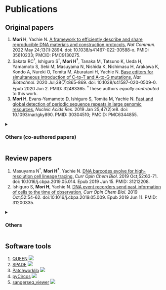 # Publications
## Original papers
1. **Mori H**, Yachie N. <u>[A framework to efficiently describe and share reproducible DNA materials and construction protocols.](https://www.nature.com/articles/s41467-022-30588-x)</u> *Nat Commun.* 2022 May 24;13(1):2894. doi: 10.1038/s41467-022-30588-x. PMID: 35610233; PMCID: PMC9130275.
2. Sakata RC<sup>†</sup>, Ishiguro S<sup>†</sup>, **Mori H<sup>†</sup>**, Tanaka M, Tatsuno K, Ueda H, Yamamoto S, Seki M, Masuyama N, Nishida K, Nishimasu H, Arakawa K, Kondo A, Nureki O, Tomita M, Aburatani H, Yachie N. <u>[Base editors for simultaneous introduction of C-to-T and A-to-G mutations.](https://www.nature.com/articles/s41587-020-0509-0)</u> *Nat Biotechnol*. 2020 Jul;38(7):865-869. doi: 10.1038/s41587-020-0509-0. Epub 2020 Jun 2. PMID: 32483365. <sup>†</sup>These authors *equally contributed* to this work.
3. **Mori H**, Evans-Yamamoto D, Ishiguro S, Tomita M, Yachie N. <u>[Fast and global detection of periodic sequence repeats in large genomic resources.](https://academic.oup.com/nar/article/47/2/e8/5124599)</u> *Nucleic Acids Res.* 2019 Jan 25;47(2):e8. doi: 10.1093/nar/gky890. PMID: 30304510; PMCID: PMC6344855.

<details>
<summary> <h3> Others (co-authored papers) </h3> </summary>

4. Nakagawa R, Ishiguro S, Okazaki S, **Mori H**, Tanaka M, Aburatani H, Yachie N, Nishimasu H, Nureki O. <u>[Engineered Campylobacter jejuni Cas9 variant with enhanced activity and broader targeting range.](https://www.nature.com/articles/s42003-022-03149-7)</u> *Commun Biol*. 2022 Mar 8;5(1):211. doi: 10.1038/s42003-022-03149-7. PMID: 35260779; PMCID:PMC8904486.
5. Konno N, Kijima Y, Watano K, Ishiguro S, Ono K, Tanaka M, **Mori H**, Masuyama N, Pratt D, Ideker T, Iwasaki W, Yachie N. <u>[Deep distributed computing to reconstruct extremely large lineage trees.](https://www.nature.com/articles/s41587-021-01111-2)</u> *Nat Biotechnol*. 2022 Apr;40(4):566-575. doi: 10.1038/s41587-021-01111-2. Epub 2022 Jan 6. PMID:34992246.
6. Fukushima T, Tanaka Y, Adachi K, Masuyama N, Tsuchiya A, Asada S, Ishiguro S, **Mori H**, Seki M, Yachie N, Goyama S, Kitamura T. <u>[CRISPR/Cas9-mediated base-editing enables a chain reaction through sequential repair of sgRNA scaffold mutations.](https://www.nature.com/articles/s41598-021-02986-6)</u> *Sci Rep*. 2021 Dec 13;11(1):23889. doi: 10.1038/s41598-021-02986-6. PMID: 34903756; PMCID: PMC8668876.
7. Yamamuro T, Nakamura S, Yamano Y, Endo T, Yanagawa K, Tokumura A, Matsumura T, Kobayashi K, **Mori H**, Enokidani Y, Yoshida G, Imoto H, Kawabata T, Hamasaki M, Kuma A, Kuribayashi S, Takezawa K, Okada Y, Ozawa M, Fukuhara S, Shinohara T, Ikawa M, Yoshimori T. <u>[Rubicon prevents autophagic degradation of GATA4 to promote Sertoli cell function.](https://journals.plos.org/plosgenetics/article?id=10.1371/journal.pgen.1009688)</u> *PLoS Genet*. 2021 Aug 5;17(8):e1009688. doi: 10.1371/journal.pgen.1009688. PMID: 34351902; PMCID: PMC8341604.
8. Murai Y, Masuda T, Onuma Y, Evans-Yamamoto D, Takeuchi N, **Mori H,** Masuyama N, Ishiguro S, Yachie N, Arakawa K. <u>[Complete Genome Sequence of <i>Bacillus</i> sp. Strain KH172YL63, Isolated from Deep-Sea Sediment.](https://journals.asm.org/doi/10.1128/MRA.00291-20)</u> *Microbiol Resour Announc*. 2020 Apr 16;9(16):e00291-20. doi: 10.1128/MRA.00291-20. PMID: 32299884; PMCID: PMC7163022.
9. Evans-Yamamoto D, Takeuchi N, Masuda T, Murai Y, Onuma Y, **Mori H,** Masuyama N, Ishiguro S, Yachie N, Arakawa K. <u>[Complete Genome Sequence of *Psychrobacter* sp. Strain KH172YL61, Isolated from Deep-Sea Sediments in the Nankai Trough, Japan.](https://journals.asm.org/doi/10.1128/MRA.00326-19)</u> *Microbiol Resour Announc.* 2019 Apr 18;8(16):e00326-19. doi: 10.1128/MRA.00326-19. PMID: 31000557; PMCID: PMC6473151.
10. Nishimasu H, Shi X, Ishiguro S, Gao L, Hirano S, Okazaki S, Noda T, Abudayyeh OO, Gootenberg JS, **Mori H**, Oura S, Holmes B, Tanaka M, Seki M, Hirano H, Aburatani H, Ishitani R, Ikawa M, Yachie N, Zhang F, Nureki O. <u>[Engineered CRISPR-Cas9 nuclease with expanded targeting space.](https://www.science.org/doi/10.1126/science.aas9129)</u> *Science*. 2018 Sep 21;361(6408):1259-1262. doi: 10.1126/science.aas9129. Epub 2018 Aug 30. PMID: 30166441; PMCID: PMC6368452.
11. Yachie, N., Robotic Biology Consortium (**Mori H** was involved in the IT group), & Natsume, T. Robotic Biology Consortium, Natsume T. <u>[Robotic crowd biology with Maholo LabDroids.](https://www.nature.com/articles/nbt.3758)</u> *Nat Biotechnol*. 2017 Apr 11;35(4):310-312. doi: 10.1038/nbt.3758. PMID: 28398329.

</details>

## Review papers 
1. Masuyama N<sup>†</sup>, **Mori H<sup>†</sup>**, Yachie N. <u>[DNA barcodes evolve for high-resolution cell lineage tracing.](https://www.sciencedirect.com/science/article/pii/S1367593119300274?via%3Dihub)</u> *Curr Opin Chem Biol*. 2019 Oct;52:63-71. doi: 10.1016/j.cbpa.2019.05.014. Epub 2019 Jun 15. PMID: 31212208.
2. Ishiguro S, **Mori H**, Yachie N. <u>[DNA event recorders send past information of cells to the time of observation.](https://www.sciencedirect.com/science/article/pii/S1367593119300390)</u> *Curr Opin Chem Biol.* 2019 Oct;52:54-62. doi:10.1016/j.cbpa.2019.05.009. Epub 2019 Jun 11. PMID: 31200335.

<details> 
<summary> <h3> Others </h3> </summary>

3.	坂田 莉奈 & **森 秀人** 細胞プログラミング技法と治療応用③. *実験医学* 37, 13, 2197-2202 (2019)
4.	坂田 莉奈 & **森 秀人** 細胞プログラミング技法と治療応用②. *実験医学* 37, 10, 1838-1846 (2019)
5.	坂田 莉奈 & **森 秀人** 細胞プログラミング技法と治療応用①. *実験医学* 37, 8, 1324-1333 (2019)
6. **森** **秀人** & 谷内江 望 新規ゲノム編集ツールを探索する. *月刊細胞* 51, 3, 114-118 (2019)
7. **森** **秀人** DNAイベントレコーダーによって細胞の過去の状態を知る. *実験医学* 37, 3 , 440-448 (2019)
8. **森** **秀人** & 石黒 宗 ウェットなデータストレージメディアとしてのDNA. *実験医学* 37, 1, 106-112 (2019)
9. **森** **秀人**. 谷内江 望（翻訳）Carvunis A-R & Ideker T. Siri of the cell. 〜生物学はiPhoneから何を学べるだろうか〜. *実験医学別冊* (2017)   

</details>

## Software tools
1. [QUEEN](https://github.com/yachielab/QUEEN) <img src="https://img.shields.io/github/stars/yachielab/QUEEN.svg?style=social">
2. [SPADE](https://github.com/yachielab/SPADE) <img src="https://img.shields.io/github/stars/yachielab/SPADE.svg?style=social">
3. [Patchworklib](https://github.com/ponnhide/patchworklib) <img src="https://img.shields.io/github/stars/ponnhide/patchworklib.svg?style=social">
4. [pyCircos](https://github.com/ponnhide/pyCircos) <img src="https://img.shields.io/github/stars/ponnhide/pyCircos.svg?style=social">
5. [sangerseq_viewer](https://github.com/ponnhide/sangerseq_viewer) <img src="https://img.shields.io/github/stars/ponnhide/sangerseq_viewer.svg?style=social">
